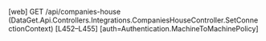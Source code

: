 [web] GET /api/companies-house  (DataGet.Api.Controllers.Integrations.CompaniesHouseController.SetConnectionContext)  [L452–L455] [auth=Authentication.MachineToMachinePolicy]

